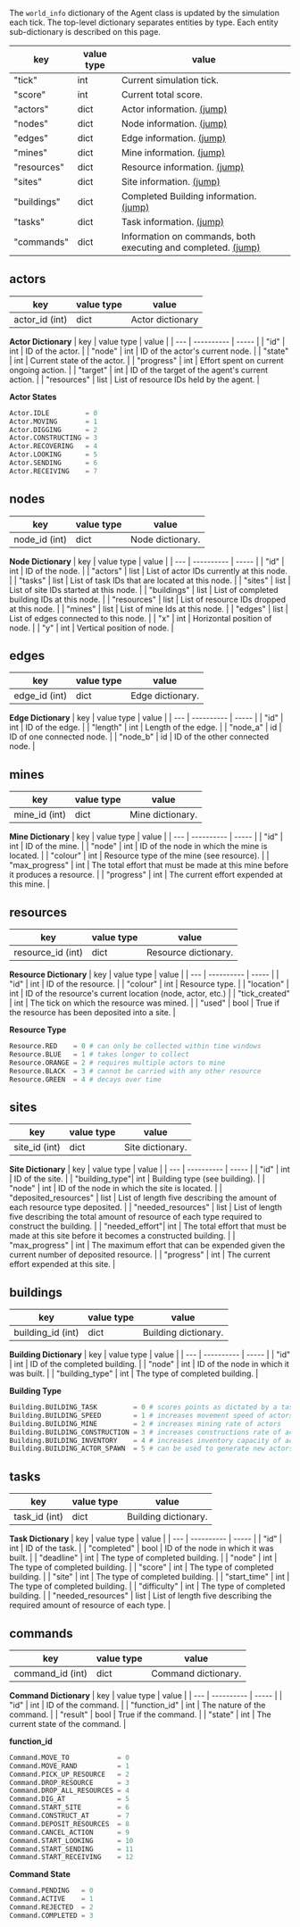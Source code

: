 The `world_info` dictionary of the Agent class is updated by the simulation each tick. The top-level dictionary separates entities by type. Each entity sub-dictionary is described on this page.

| key         | value type | value |
| ----------- | ---------- | ----- |
| "tick"      | int        | Current simulation tick. |
| "score"     | int        | Current total score. |
| "actors"    | dict       | Actor information. [(jump)](world_info#actors) |
| "nodes"     | dict       | Node information. [(jump)](world_info#nodes)|
| "edges"     | dict       | Edge information. [(jump)](world_info#edges)|
| "mines"     | dict       | Mine information. [(jump)](world_info#mines)|
| "resources" | dict       | Resource information. [(jump)](world_info#resources)|
| "sites"     | dict       | Site information. [(jump)](world_info#sites)|
| "buildings" | dict       | Completed Building information. [(jump)](world_info#buildings)|
| "tasks"     | dict       | Task information. [(jump)](world_info#tasks)|
| "commands"  | dict       | Information on commands, both executing and completed. [(jump)](world_info#commands)|

## actors

| key | value type | value |
| --- | ---------- | ----- |
| actor_id (int) | dict | Actor dictionary |

**Actor Dictionary**
| key | value type | value |
| --- | ---------- | ----- |
| "id" | int | ID of the actor. |
| "node" | int | ID of the actor's current node. |
| "state" | int | Current state of the actor. |
| "progress" | int | Effort spent on current ongoing action. |
| "target" | int | ID of the target of the agent's current action. |
| "resources" | list | List of resource IDs held by the agent. |

**Actor States**
```python
Actor.IDLE         = 0
Actor.MOVING       = 1
Actor.DIGGING      = 2
Actor.CONSTRUCTING = 3
Actor.RECOVERING   = 4
Actor.LOOKING      = 5
Actor.SENDING      = 6
Actor.RECEIVING    = 7
```

## nodes

| key | value type | value |
| --- | ---------- | ----- |
| node_id (int) | dict | Node dictionary. |

**Node Dictionary**
| key | value type | value |
| --- | ---------- | ----- |
| "id" | int | ID of the node. |
| "actors"    | list | List of actor IDs currently at this node. |
| "tasks"     | list | List of task IDs that are located at this node. |
| "sites"     | list | List of site IDs started at this node. |
| "buildings" | list | List of completed building IDs at this node. |
| "resources" | list | List of resource IDs dropped at this node. |
| "mines"     | list | List of mine Ids at this node. |
| "edges"     | list | List of edges connected to this node. |
| "x"         | int  | Horizontal position of node. |
| "y"         | int  | Vertical position of node. |


## edges

| key | value type | value |
| --- | ---------- | ----- |
| edge_id (int) | dict | Edge dictionary. |

**Edge Dictionary**
| key | value type | value |
| --- | ---------- | ----- |
| "id"        | int | ID of the edge. |
| "length"    | int | Length of the edge. |
| "node_a"    | id | ID of one connected node. |
| "node_b"    | id | ID of the other connected node. |

## mines

| key | value type | value |
| --- | ---------- | ----- |
| mine_id (int) | dict | Mine dictionary. |

**Mine Dictionary**
| key | value type | value |
| --- | ---------- | ----- |
| "id"        | int | ID of the mine. |
| "node"      | int | ID of the node in which the mine is located. |
| "colour"    | int | Resource type of the mine (see resource). |
| "max_progress" | int | The total effort that must be made at this mine before it produces a resource. |
| "progress"     | int | The current effort expended at this mine. |

## resources

| key | value type | value |
| --- | ---------- | ----- |
| resource_id (int) | dict | Resource dictionary. |

**Resource Dictionary**
| key | value type | value |
| --- | ---------- | ----- |
| "id"           | int   | ID of the resource. |
| "colour"       | int   | Resource type. |
| "location"     | int   | ID of the resource's current location (node, actor, etc.) |
| "tick_created" | int   | The tick on which the resource was mined. |
| "used"         | bool  | True if the resource has been deposited into a site. |

**Resource Type**
```python
Resource.RED    = 0 # can only be collected within time windows
Resource.BLUE   = 1 # takes longer to collect
Resource.ORANGE = 2 # requires multiple actors to mine
Resource.BLACK  = 3 # cannot be carried with any other resource
Resource.GREEN  = 4 # decays over time
```

## sites

| key | value type | value |
| --- | ---------- | ----- |
| site_id (int) | dict | Site dictionary. |

**Site Dictionary**
| key | value type | value |
| --- | ---------- | ----- |
| "id"           | int   | ID of the site. |
| "building_type"| int   | Building type (see building). |
| "node"         | int   | ID of the node in which the site is located. |
| "deposited_resources" | list | List of length five describing the amount of each resource type deposited. |
| "needed_resources"    | list | List of length five describing the total amount of resource of each type required to construct the building. |
| "needed_effort"| int | The total effort that must be made at this site before it becomes a constructed building. |
| "max_progress" | int | The maximum effort that can be expended given the current number of deposited resource. |
| "progress"     | int | The current effort expended at this site. |

## buildings

| key | value type | value |
| --- | ---------- | ----- |
| building_id (int) | dict | Building dictionary. |

**Building Dictionary**
| key | value type | value |
| --- | ---------- | ----- |
| "id"            | int   | ID of the completed building. |
| "node"          | int   | ID of the node in which it was built. |
| "building_type" | int   | The type of completed building. |

**Building Type**
```python
Building.BUILDING_TASK         = 0 # scores points as dictated by a task
Building.BUILDING_SPEED        = 1 # increases movement speed of actors
Building.BUILDING_MINE         = 2 # increases mining rate of actors
Building.BUILDING_CONSTRUCTION = 3 # increases constructions rate of actors
Building.BUILDING_INVENTORY    = 4 # increases inventory capacity of actors
Building.BUILDING_ACTOR_SPAWN  = 5 # can be used to generate new actors
```

## tasks

| key | value type | value |
| --- | ---------- | ----- |
| task_id (int) | dict | Building dictionary. |

**Task Dictionary**
| key | value type | value |
| --- | ---------- | ----- |
| "id"            | int   | ID of the task. |
| "completed"     | bool  | ID of the node in which it was built. |
| "deadline"      | int   | The type of completed building. |
| "node"          | int   | The type of completed building. |
| "score"         | int   | The type of completed building. |
| "site"          | int   | The type of completed building. |
| "start_time"    | int   | The type of completed building. |
| "difficulty"    | int   | The type of completed building. |
| "needed_resources" | list | List of length five describing the required amount of resource of each type. |


## commands

| key | value type | value |
| --- | ---------- | ----- |
| command_id (int) | dict | Command dictionary. |

**Command Dictionary**
| key | value type | value |
| --- | ---------- | ----- |
| "id"           | int   | ID of the command. |
| "function_id"  | int   | The nature of the command. |
| "result"       | bool  | True if the command. |
| "state"        | int   | The current state of the command. |

**function_id**
```python
Command.MOVE_TO            = 0
Command.MOVE_RAND          = 1
Command.PICK_UP_RESOURCE   = 2
Command.DROP_RESOURCE      = 3
Command.DROP_ALL_RESOURCES = 4
Command.DIG_AT             = 5
Command.START_SITE         = 6
Command.CONSTRUCT_AT       = 7
Command.DEPOSIT_RESOURCES  = 8
Command.CANCEL_ACTION      = 9
Command.START_LOOKING      = 10
Command.START_SENDING      = 11
Command.START_RECEIVING    = 12
```

**Command State**
```python
Command.PENDING   = 0
Command.ACTIVE    = 1
Command.REJECTED  = 2
Command.COMPLETED = 3
```

